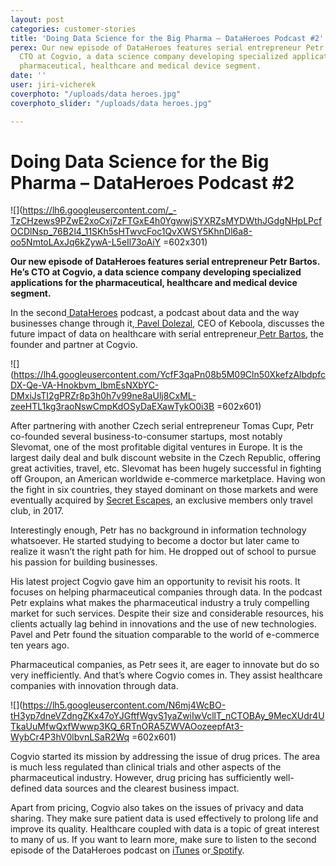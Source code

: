 ```yaml
---
layout: post
categories: customer-stories
title: 'Doing Data Science for the Big Pharma – DataHeroes Podcast #2'
perex: Our new episode of DataHeroes features serial entrepreneur Petr Bartos. He’s
  CTO at Cogvio, a data science company developing specialized applications for the
  pharmaceutical, healthcare and medical device segment.
date: ''
user: jiri-vicherek
coverphoto: "/uploads/data heroes.jpg"
coverphoto_slider: "/uploads/data heroes.jpg"

---
```

# Doing Data Science for the Big Pharma – DataHeroes Podcast #2

![](https://lh6.googleusercontent.com/_-TzCHzews9PZwE2xoCxj7zFTGxE4h0YgwwjSYXRZsMYDWthJGdgNHpLPcfOCDlNsp_76B2l4_11SKh5sHTwvcFoc1QvXWSY5KhnDl6a8-oo5NmtoLAxJq6kZywA-L5eIl73oAiY =602x301)

**Our new episode of DataHeroes features serial entrepreneur Petr Bartos. He’s CTO at Cogvio, a data science company developing specialized applications for the pharmaceutical, healthcare and medical device segment.**

In the second[ DataHeroes](https://blog.keboola.com/keboola-has-just-launched-its-podcast) podcast, a podcast about data and the way businesses change through it,[ Pavel Dolezal](https://www.linkedin.com/in/paveld/), CEO of Keboola, discusses the future impact of data on healthcare with serial entrepreneur[ Petr Bartos](https://www.linkedin.com/in/petr-barto%C5%A1-774a6957/), the founder and partner at Cogvio.

![](https://lh4.googleusercontent.com/YcfF3qaPn08b5M09Cln50XkefzAlbdpfcDX-Qe-VA-Hnokbvm_lbmEsNXbYC-DMxiJsTI2gPRZr8p3h0h7v99ne8aUlj8CxML-zeeHTL1kg3raoNswCmpKdOSyDaEXawTykO0i3B =602x601)

After partnering with another Czech serial entrepreneur Tomas Cupr, Petr co-founded several business-to-consumer startups, most notably Slevomat, one of the most profitable digital ventures in Europe. It is the largest daily deal and bulk discount website in the Czech Republic, offering great activities, travel, etc. Slevomat has been hugely successful in fighting off Groupon, an American worldwide e-commerce marketplace. Having won the fight in six countries, they stayed dominant on those markets and were eventually acquired by [Secret Escapes](https://www.secretescapes.com/), an exclusive members only travel club, in 2017.

Interestingly enough, Petr has no background in information technology whatsoever. He started studying to become a doctor but later came to realize it wasn’t the right path for him. He dropped out of school to pursue his passion for building businesses.

His latest project Cogvio gave him an opportunity to revisit his roots. It focuses on helping pharmaceutical companies through data. In the podcast Petr explains what makes the pharmaceutical industry a truly compelling market for such services. Despite their size and considerable resources, his clients actually lag behind in innovations and the use of new technologies. Pavel and Petr found the situation comparable to the world of e-commerce ten years ago.

Pharmaceutical companies, as Petr sees it, are eager to innovate but do so very inefficiently. And that’s where Cogvio comes in. They assist healthcare companies with innovation through data.

![](https://lh5.googleusercontent.com/N6mj4WcBO-tH3yp7dneVZdngZKx47oYJGftfWgvS1yaZwiIwVcllT_nCTOBAy_9MecXUdr4UTkaUuMfwQxfWwwp3KQ_6RTnORA5ZWVAOozeepfAt3-WybCr4P3hV0lbvnLSaR2Wq =602x601)

Cogvio started its mission by addressing the issue of drug prices. The area is much less regulated than clinical trials and other aspects of the pharmaceutical industry. However, drug pricing has sufficiently well-defined data sources and the clearest business impact.

Apart from pricing, Cogvio also takes on the issues of privacy and data sharing. They make sure patient data is used effectively to prolong life and improve its quality. Healthcare coupled with data is a topic of great interest to many of us. If you want to learn more, make sure to listen to the second episode of the DataHeroes podcast on [iTunes](https://itunes.apple.com/cz/podcast/dataheroes/id1442313148?mt=2#) or[ Spotify](https://open.spotify.com/episode/5eXGWpm4OPECZZF496z4Ej).